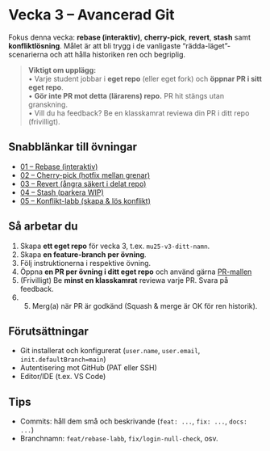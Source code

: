 # Vecka 3 – Avancerad Git

Fokus denna vecka: **rebase (interaktiv)**, **cherry-pick**, **revert**, **stash** samt **konfliktlösning**.
Målet är att bli trygg i de vanligaste “rädda-läget”-scenarierna och att hålla historiken ren och begriplig.

> **Viktigt om upplägg:**    
> • Varje student jobbar i **eget repo** (eller eget fork) och **öppnar PR i sitt eget repo**.  
> • **Gör inte PR mot detta (lärarens) repo.** PR hit stängs utan granskning.  
> • Vill du ha feedback? Be en klasskamrat reviewa din PR i ditt repo (frivilligt).

## Snabblänkar till övningar
- [01 – Rebase (interaktiv)](exercises/01-rebase-i/README.md)
- [02 – Cherry-pick (hotfix mellan grenar)](exercises/02-cherry-pick/README.md)
- [03 – Revert (ångra säkert i delat repo)](exercises/03-revert/README.md)
- [04 – Stash (parkera WIP)](exercises/04-stash/README.md)
- [05 – Konflikt-labb (skapa & lös konflikt)](exercises/05-conflict/README.md)

## Så arbetar du
1. Skapa **ett eget repo** för vecka 3, t.ex. `mu25-v3-ditt-namn`.  
2. Skapa **en feature-branch per övning**.  
3. Följ instruktionerna i respektive övning.  
4. Öppna **en PR per övning i ditt eget repo** och använd gärna [PR-mallen](/pull_request_template.md)
5. (Frivilligt) Be **minst en klasskamrat** reviewa varje PR. Svara på feedback.
6. 5. Merg(a) när PR är godkänd (Squash & merge är OK för ren historik).

## Förutsättningar
- Git installerat och konfigurerat (`user.name`, `user.email`, `init.defaultBranch=main`)
- Autentisering mot GitHub (PAT eller SSH)
- Editor/IDE (t.ex. VS Code)

## Tips
- Commits: håll dem små och beskrivande (`feat: ...`, `fix: ...`, `docs: ...`)
- Branchnamn: `feat/rebase-labb`, `fix/login-null-check`, osv.

